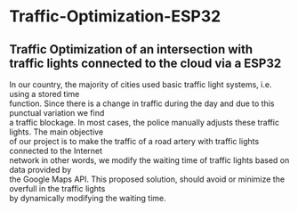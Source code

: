 # Traffic-Optimization-ESP32
## Traffic Optimization of an intersection with traffic lights connected to the cloud via a ESP32

In our country, the majority of cities used basic traffic light systems, i.e. using a stored time </br>
function. Since there is a change in traffic during the day and due to this punctual variation we find </br>
a traffic blockage. In most cases, the police manually adjusts these traffic lights. The main objective </br>
of our project is to make the traffic of a road artery with traffic lights connected to the Internet </br>
network in other words, we modify the waiting time of traffic lights based on data provided by </br>
the Google Maps API. This proposed solution, should avoid or minimize the overfull in the traffic lights </br>
by dynamically modifying the waiting time.
